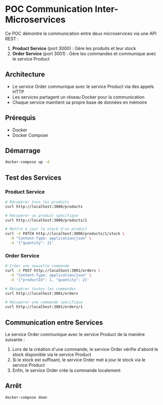 # POC Communication Inter-Microservices

Ce POC démontre la communication entre deux microservices via une API REST :

1. **Product Service** (port 3000) : Gère les produits et leur stock
2. **Order Service** (port 3001) : Gère les commandes et communique avec le service Product

## Architecture

- Le service Order communique avec le service Product via des appels HTTP
- Les services partagent un réseau Docker pour la communication
- Chaque service maintient sa propre base de données en mémoire

## Prérequis

- Docker
- Docker Compose

## Démarrage

```bash
docker-compose up -d
```

## Test des Services

### Product Service

```bash
# Récupérer tous les produits
curl http://localhost:3000/products

# Récupérer un produit spécifique
curl http://localhost:3000/products/1

# Mettre à jour le stock d'un produit
curl -X PATCH http://localhost:3000/products/1/stock \
  -H "Content-Type: application/json" \
  -d '{"quantity": 2}'
```

### Order Service

```bash
# Créer une nouvelle commande
curl -X POST http://localhost:3001/orders \
  -H "Content-Type: application/json" \
  -d '{"productId": 1, "quantity": 2}'

# Récupérer toutes les commandes
curl http://localhost:3001/orders

# Récupérer une commande spécifique
curl http://localhost:3001/orders/1
```

## Communication entre Services

Le service Order communique avec le service Product de la manière suivante :

1. Lors de la création d'une commande, le service Order vérifie d'abord le stock disponible via le service Product
2. Si le stock est suffisant, le service Order met à jour le stock via le service Product
3. Enfin, le service Order crée la commande localement

## Arrêt

```bash
docker-compose down
```
